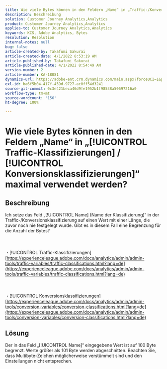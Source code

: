 ```yaml
---
title: Wie viele Bytes können in den Feldern „Name“ in „Traffic-/Konversionsklassifizierung“ maximal verwendet werden?
description: Beschreibung
solution: Customer Journey Analytics,Analytics
product: Customer Journey Analytics,Analytics
applies-to: Customer Journey Analytics,Analytics
keywords: KCS, Adobe Analytics, Bytes
resolution: Resolution
internal-notes: null
bug: false
article-created-by: Takafumi Sakurai
article-created-date: 4/1/2022 8:53:19 AM
article-published-by: Takafumi Sakurai
article-published-date: 4/1/2022 8:54:49 AM
version-number: 2
article-number: KA-18081
dynamics-url: https://adobe-ent.crm.dynamics.com/main.aspx?forceUCI=1&pagetype=entityrecord&etn=knowledgearticle&id=7471762b-99b1-ec11-9840-0022480bd126
exl-id: ba6f5b04-417f-459d-9727-ac0ff54d3241
source-git-commit: 0c3e421beca46d9fe1952b1f98538a50697216a0
workflow-type: tm+mt
source-wordcount: '156'
ht-degree: 100%

---
```


# Wie viele Bytes können in den Feldern „Name“ in „[!UICONTROL Traffic-Klassifizierungen] / [!UICONTROL Konversionsklassifizierungen]“ maximal verwendet werden?

## Beschreibung

Ich setze das Feld „[!UICONTROL Name] (Name der Klassifizierung)“ in der Traffic-/Konversionsklassifizierung auf einen Wert mit einer Länge, die zuvor noch nie festgelegt wurde. Gibt es in diesem Fall eine Begrenzung für die Anzahl der Bytes?<br><br> <br><br>・[!UICONTROL Traffic-Klassifizierungen]
[https://experienceleague.adobe.com/docs/analytics/admin/admin-tools/traffic-variables/traffic-classifications.html?lang=de](https://experienceleague.adobe.com/docs/analytics/admin/admin-tools/traffic-variables/traffic-classifications.html?lang=de)<br><br> <br><br>・[!UICONTROL Konversionsklassifizierungen]
[https://experienceleague.adobe.com/docs/analytics/admin/admin-tools/conversion-variables/conversion-classifications.html?lang=de](https://experienceleague.adobe.com/docs/analytics/admin/admin-tools/conversion-variables/conversion-classifications.html?lang=de)

## Lösung


Der in das Feld „[!UICONTROL Name]“ eingegebene Wert ist auf 100 Byte begrenzt. Werte größer als 101 Byte werden abgeschnitten. Beachten Sie, dass Multibyte-Zeichen möglicherweise verstümmelt sind und den Einstellungen nicht entsprechen.
